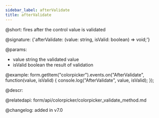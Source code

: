 ```yaml
---
sidebar_label: afterValidate
title: afterValidate
---          
```


@short: fires after the control value is validated

@signature: {'afterValidate: (value: string, isValid: boolean) => void;'} 

@params:
- value       string  the validated value
- isValid     boolean     the result of validation


@example:
form.getItem("colorpicker").events.on("AfterValidate", function(value, isValid) {
    console.log("AfterValidate", value, isValid);
});



@descr:

@relatedapi: form/api/colorpicker/colorpicker_validate_method.md

@changelog: added in v7.0
